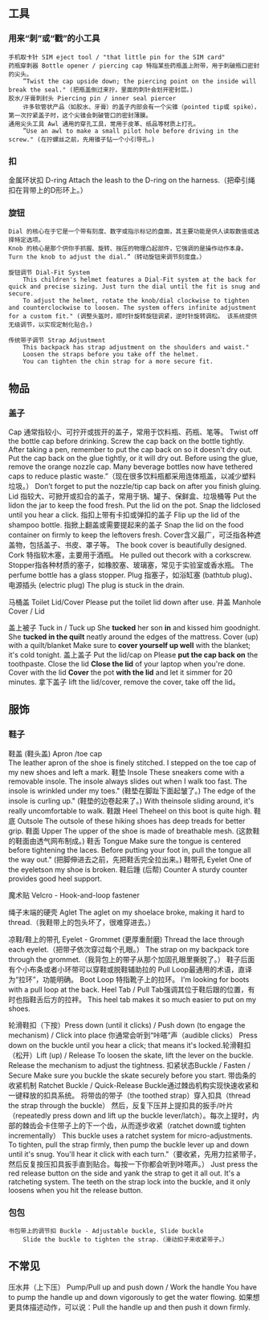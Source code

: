 

## 工具
### 用来“刺”或“戳”的小工具
	​手机取卡针​ ​SIM eject tool / "that little pin for the SIM card"​​ 
	药瓶穿刺器​ ​Bottle opener / piercing cap 特指某些药瓶盖上附带，用于刺破瓶口密封的尖头。
		”Twist the cap upside down; the ​piercing point​ on the inside will break the seal." (把瓶盖倒过来拧，里面的刺针会划开密封层。)
	胶水/牙膏刺封头​ ​Piercing pin / inner seal piercer​ 
		许多软管状产品（如胶水、牙膏）的盖子内部会有一个尖锥（pointed tip或 ​spike），第一次拧紧盖子时，这个尖锥会刺破管口的密封薄膜。
	通用尖头工具​ ​Awl​ 通用的穿孔工具，常用于皮革、纸品等材质上打孔。
		”Use an ​awl​ to make a small pilot hole before driving in the screw." (在拧螺丝之前，先用锥子钻一个小引导孔。)

### 扣
金属环状扣​ D-ring
		Attach the leash to the ​D-ring​ on the harness.（把牵引绳扣在背带上的D形环上。）
### 旋钮
	Dial​ 的核心在于它是一个带有刻度、数字或指示标记的盘面，其主要功能是供人读取数值或选择特定选项。
	Knob​ 的核心是那个供你手抓握、旋转、按压的物理凸起部件，它强调的是操作动作本身。
	Turn the ​knob​ to adjust the ​dial.”（转动旋钮来调节刻度盘。）

	旋钮调节​ ​Dial-Fit System​ 
		This children's helmet ​features a Dial-Fit system​ at the back for quick and precise sizing. Just ​turn the dial until the fit is snug and secure.
		To adjust the helmet, rotate the knob/dial clockwise to tighten and counterclockwise to loosen.​​ The system offers infinite adjustment for a custom fit." (调整头盔时，顺时针旋转旋钮调紧，逆时针旋转调松。​​ 该系统提供无级调节，以实现定制化贴合。)

	传统带子调节​ ​Strap Adjustment
		This backpack has ​strap adjustment​ on the shoulders and waist."
		Loosen the straps​ before you take off the helmet.
		You can ​tighten the chin strap​ for a more secure fit.
## 物品
### 盖子

Cap​ 通常指较小、可拧开或拔开的盖子，常用于饮料瓶、药瓶、笔等。
    Twist off the bottle ​cap​ before drinking.
    Screw the cap back on​ the bottle tightly. 
    After taking a pen, remember to ​put the cap back on​ so it doesn't dry out.
    Put the ​cap​ back on the glue tightly, or it will dry out.
    Before using the glue, remove the orange ​nozzle cap.
    Many beverage bottles now have ​tethered caps​ to reduce plastic waste.”（现在很多饮料瓶都采用连体瓶盖，以减少塑料垃圾。）
    Don’t forget to put the nozzle/​tip cap​ back on after you finish gluing.
Lid 指较大、可掀开或扣合的盖子，常用于锅、罐子、保鲜盒、垃圾桶等
    Put the ​lid​ on the jar to keep the food fresh. 
    Put​ the lid ​on​ the pot. 
    ​Snap the lid​ closed until you hear a click. 指扣上带有卡扣或弹扣的盖子
    Flip up the lid​ of the shampoo bottle. 指掀上翻盖或需要提起来的盖子
    ​Snap the lid​ on the food container ​on​ firmly to keep the leftovers fresh.
​Cover​ ​含义最广，可泛指各种遮盖物，包括盖子、书皮、罩子等。
    The book ​cover​ is beautifully designed.
Cork​ 特指软木塞，主要用于酒瓶。
    He pulled out the ​cork​ with a corkscrew. 
Stopper​ 指各种材质的塞子，如橡胶塞、玻璃塞，常见于实验室或香水瓶。
    The perfume bottle has a glass ​stopper. 
Plug 指塞子，如浴缸塞 (bathtub plug)、电源插头 (electric plug)​
    The ​plug​ is stuck in the drain.

马桶盖​ Toilet Lid/Cover
    Please put the ​toilet lid​ down after use. 
井盖​ ​Manhole Cover / Lid

盖上被子​
    ​Tuck in / Tuck up
        She **tucked** her son **in** and kissed him goodnight.
        She **tucked in the quilt** neatly around the edges of the mattress.
    Cover (up) with a quilt/blanket
        Make sure to **cover yourself up well** with the blanket; it's cold tonight.
盖上盖子​
    Put the lid/cap on
        Please **put the cap back on** the toothpaste.
    Close the lid
        **Close the lid** of your laptop when you're done.
    Cover with the lid
        **Cover** the pot **with the lid** and let it simmer for 20 minutes.
拿下盖子
    lift the lid/cover, remove the cover, take off the lid。
## 服饰
### 鞋子

鞋盖 (鞋头盖)​​ ​Apron /​toe cap​  
    The leather ​apron​ of the shoe is finely stitched.
    I ​stepped on the toe cap​ of my new shoes and left a mark.
鞋垫​ ​Insole These sneakers come with a removable ​insole. 
    The insole always slides out​ when I walk too fast.
    The ​insole is wrinkled​ under my toes." (鞋垫在脚趾下面起皱了。)
    The edge of the ​insole is curling up." (鞋垫的边卷起来了。)
    With the ​insole sliding around, it's really uncomfortable to walk.
鞋跟 Heel The ​heel​ on this boot is quite high. 
​鞋底 Outsole The ​outsole​ of these hiking shoes has deep treads for better grip. 
鞋面 Upper The ​upper​ of the shoe is made of breathable mesh. (这款鞋的鞋面由透气网布制成。)
鞋舌 Tongue 
    Make sure the ​tongue​ is centered before tightening the laces. 
    Before putting your foot in, ​pull the tongue all the way out." (把脚伸进去之前，先把鞋舌完全拉出来。)
鞋带孔 Eyelet One of the ​eyelets​ on my shoe is broken. 
鞋后踵 (后帮)​ Counter A sturdy ​counter​ provides good heel support. 

魔术贴​ ​Velcro	- Hook-and-loop fastener

绳子末端的硬壳​ Aglet
		The ​aglet​ on my shoelace broke, making it hard to thread.（我鞋带上的包头坏了，很难穿进去。）

凉鞋/鞋上的带孔​ ​Eyelet - Grommet (更厚重耐磨)
		Thread the lace through each ​eyelet.（把带子依次穿过每个孔眼。）
		The strap on my backpack tore through the ​grommet.（我背包上的带子从那个加固孔眼里撕脱了。）
鞋子后面有个小布条或者小环带可以穿鞋或脱鞋辅助拉的
	Pull Loop​ 最通用的术语，直译为“拉环”，功能明确。
	Boot Loop​	特指靴子上的拉环。
		I'm looking for boots with a ​pull loop​ at the back.
	Heel Tab​ / ​Pull Tab​	强调其位于鞋后跟的位置，有时也指鞋舌后方的拉袢。
		This ​heel tab​ makes it so much easier to put on my shoes.

轮滑鞋扣（下按）​​​Press down​ (until it clicks) /	​Push down​ (to engage the mechanism) / Click into place
		你通常会听到“咔嗒”声（audible clicks）
		Press down​ on the buckle until you hear a click; that means it's locked.
	​轮滑鞋扣（松开）​​​Lift (up)​​ / ​Release
		To loosen the skate, ​lift​ the lever on the buckle.
		Release​ the mechanism to adjust the tightness. 
	​扣紧状态​ ​Buckle​ / ​Fasten​ / ​Secure
		Make sure you ​buckle​ the skate securely before you start. 
	带齿条的收紧机制​ Ratchet Buckle​ / ​Quick-Release Buckle​ 通过棘齿机构实现快速收紧和一键释放的扣具系统。
		将带齿的带子（the toothed strap）穿入扣具（thread the strap through the buckle）
		然后，​反复下压并上提扣具的扳手/叶片​（repeatedly press down and lift up the buckle lever/latch）。每次上提时，内部的棘齿会卡住带子上的下一个齿，从而逐步收紧​（ratchet down或 ​tighten incrementally）
		This buckle uses a ​ratchet system​ for micro-adjustments. 
		To tighten, ​pull the strap​ firmly, then ​pump the buckle lever up and down​ until it's snug. You'll hear it ​click​ with each turn."（要收紧，先用力拉紧带子，然后反复按压扣具扳手直到贴合。每按一下你都会听到咔嗒声。）
		Just ​press the red release button​ on the side and ​yank the strap​ to get it all out.
		It's a ​ratcheting system. The ​teeth​ on the ​strap​ lock into the ​buckle, and it only loosens when you ​hit the release button.
### 包包
	
	书包带上的调节扣​ ​Buckle - Adjustable buckle, Slide buckle
		Slide the ​buckle​ to tighten the strap.（滑动扣子来收紧带子。）
	
## 不常见

压水井（上下压）​ Pump/Pull up and push down​ / ​Work the handle
		You have to ​pump the handle​ up and down vigorously to get the water flowing. 
		如果想更具体描述动作，可以说：​Pull the handle up and then push it down firmly.

